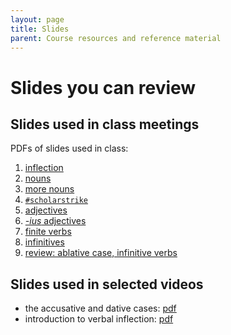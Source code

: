 ```yaml
---
layout: page
title: Slides
parent: Course resources and reference material
---
```


# Slides you can review



## Slides used in class meetings

PDFs of slides used in class:

1. [inflection](./1-inflection.pdf)
2. [nouns](./2-nouns.pdf)
3. [more nouns](./3-morenouns.pdf)
4. [`#scholarstrike`](./4-strike.pdf)
5. [adjectives](./5-adjs.pdf)
4. [*-ius* adjectives](./6-ius-adjs.pdf)
1. [finite verbs](./9-verbs.pdf)
1. [infinitives](./11-infins.pdf)
1. [review: ablative case, infinitive verbs](./13-review.pdf)

## Slides used in selected videos

- the accusative and dative cases: [pdf](https://lingualatina.github.io/courses/youtube/slides/accusative-dative.pdf)
- introduction to verbal inflection: [pdf](https://lingualatina.github.io/courses/youtube/slides/verbal-inflection.pdf)
